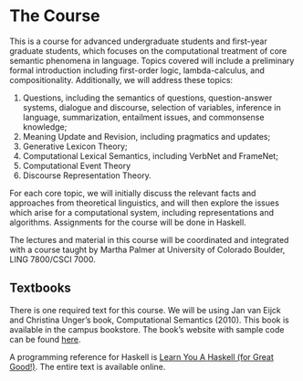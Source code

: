 The Course
===================

This is a course for advanced undergraduate students and first-year graduate students, which focuses on the computational treatment of core semantic phenomena in language. Topics covered will include a preliminary formal introduction including first-order logic, lambda-calculus, and compositionality. Additionally, we will address these topics:

1. Questions, including the semantics of questions, question-answer systems, dialogue and discourse, selection of variables, inference in language, summarization, entailment issues, and commonsense knowledge;
2. Meaning Update and Revision, including pragmatics and updates;
3. Generative Lexicon Theory;
4. Computational Lexical Semantics, including VerbNet and FrameNet;
5. Computational Event Theory
6. Discourse Representation Theory.

For each core topic, we will initially discuss the relevant facts and approaches from theoretical linguistics, and will then explore the issues which arise for a computational system, including representations and algorithms. Assignments for the course will be done in Haskell.

The lectures and material in this course will be coordinated and integrated with a course taught by Martha Palmer at University of Colorado Boulder, LING 7800/CSCI 7000.


## Textbooks

There is one required text for this course. We will be
using Jan van Eijck and Christina Unger’s book,
Computational Semantics (2010). This book is available
in the campus bookstore. The book’s website with sample code can be found [here](http://www.computational-semantics.eu/).

A programming reference for Haskell is [Learn You A Haskell (for Great Good!)](http://learnyouahaskell.com/). The entire text is available online. 
